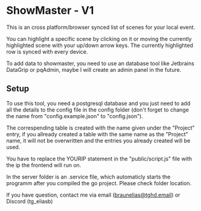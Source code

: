 # ShowMaster - V1

This is an cross platform/browser synced list of scenes for your local event.  
  
You can highlight a specific scene by clicking on it or moving the currently highlighted scene with your up/down arrow keys. 
The currently highlighted row is synced with every device.  


To add data to showmaster, you need to use an database tool like Jetbrains DataGrip or pqAdmin, maybe I will create an admin panel in the future. 

## Setup
To use this tool, you need a postgresql database and you just need to add all the details to the config file in the config folder (don't forget to change the name from "config.example.json" to "config.json").

The correspending table is created with the name given under the "Project" entry, if you allready created a table with the same name as the "Project" name, it will not be overwritten and the entries you already created will be used.

You have to replace the YOURIP statement in the "public/script.js" file with the ip the frontend will run on.

In the server folder is an .service file, which automaticly starts the programm after you compiled the go project. Please check folder location. 

If you have question, contact me via email (braunelias@tghd.email) or Discord (tg_eliasb)